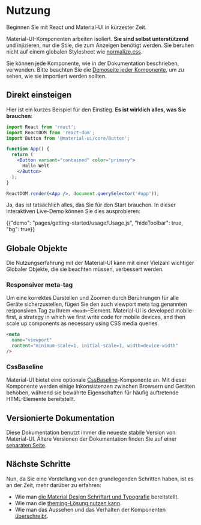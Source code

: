 # Nutzung

<p class="description">Beginnen Sie mit React und Material-UI in kürzester Zeit.</p>

Material-UI-Komponenten arbeiten isoliert. **Sie sind selbst unterstützend** und injizieren, nur die Stile, die zum Anzeigen benötigt werden. Sie beruhen nicht auf einem globalen Stylesheet wie [normalize.css](https://github.com/necolas/normalize.css/).

Sie können jede Komponente, wie in der Dokumentation beschrieben, verwenden. Bitte beachten Sie die [Demoseite jeder Komponente](/components/buttons/), um zu sehen, wie sie importiert werden sollten.

## Direkt einsteigen

Hier ist ein kurzes Beispiel für den Einstieg. **Es ist wirklich alles, was Sie brauchen**:

```jsx
import React from 'react';
import ReactDOM from 'react-dom';
import Button from '@material-ui/core/Button';

function App() {
  return (
    <Button variant="contained" color="primary">
      Hallo Welt
    </Button>
  );
}

ReactDOM.render(<App />, document.querySelector('#app'));
```

Ja, das ist tatsächlich alles, das Sie für den Start brauchen. In dieser interaktiven Live-Demo können Sie dies ausprobieren:

{{"demo": "pages/getting-started/usage/Usage.js", "hideToolbar": true, "bg": true}}

## Globale Objekte

Die Nutzungserfahrung mit der Material-UI kann mit einer Vielzahl wichtiger Globaler Objekte, die sie beachten müssen, verbessert werden.

### Responsiver meta-tag

Um eine korrektes Darstellen und Zoomen durch Berührungen für alle Geräte sicherzustellen, fügen Sie den auch viewport meta tag genannten responsiven Tag zu Ihrem `<head>`-Element. Material-UI is developed mobile-first, a strategy in which we first write code for mobile devices, and then scale up components as necessary using CSS media queries.

```html
<meta
  name="viewport"
  content="minimum-scale=1, initial-scale=1, width=device-width"
/>
```

### CssBaseline

Material-UI bietet eine optionale [CssBaseline](/components/css-baseline/)-Komponente an. Mit dieser Komponente werden einige Inkonsistenzen zwischen Browsern und Geräten behoben, während sie bewährte Eigenschaften für häufig auftretende HTML-Elemente bereitstellt.

## Versionierte Dokumentation

Diese Dokumentation benutzt immer die neueste stabile Version von Material-UI. Ältere Versionen der Dokumentation finden Sie auf einer [separaten Seite](https://mui.com/versions/).

## Nächste Schritte

Nun, da Sie eine Vorstellung von den grundlegenden Schritten haben, ist es an der Zeit, mehr darüber zu erfahren:

- Wie man [die Material Design Schriftart und Typografie](/components/typography/) bereitstellt.
- Wie man die [theming-Lösung nutzen kann](/customization/theming/).
- Wie man das Aussehen und das Verhalten der Komponenten [überschreibt](/customization/components/).